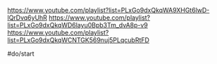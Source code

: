 https://www.youtube.com/playlist?list=PLxGo9dxQkqWA9XHGt6lwD-lQrDvq6yUhR
https://www.youtube.com/playlist?list=PLxGo9dxQkqWD6layu0Bpb3Tm_dvA8p-v9
https://www.youtube.com/playlist?list=PLxGo9dxQkqWCNTGK569nuj5PLqcubRtFD

#do/start 